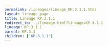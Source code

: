 ```yaml
---
permalink: /lineages/lineage_KP.3.1.1.html
layout: lineage_page
title: Lineage KP.3.1.1
redirect_to: ../lineage.html?lineage=KP.3.1.1
lineage: KP.3.1.1
parent: KP.3.1
children: ['KP.3.1.1']
---
```

